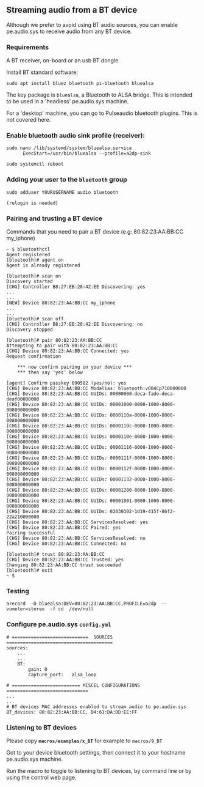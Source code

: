## Streaming audio from a BT device

Although we prefer to avoid using BT audio sources, you can enable pe.audio.sys to receive audio from any BT device.

### Requirements

A BT receiver, on-board or an usb BT dongle.

Install BT standard software:

    sudo apt install bluez bluetooth pi-bluetooth bluealsa

The key package is `bluealsa`, a Bluetooth to ALSA bridge. This is intended to be used in a 'headless' pe.audio.sys machine.

For a 'desktop' machine, you can go to Pulseaudio bluetooth plugins. This is not covered here.

### Enable bluetooth audio sink profile (receiver):
    
    sudo nano /lib/systemd/system/bluealsa.service
          ExecStart=/usr/bin/bluealsa --profile=a2dp-sink

    sudo systemctl reboot

### Adding your user to the `bluetooth` group

    sudo adduser YOURUSERNAME audio bluetooth
    
    (relogin is needed)


### Pairing and trusting a BT device

Commands that you need to pair a BT device (e.g: 80:82:23:AA:BB:CC my_iphone) 

    ~ $ bluetoothctl
    Agent registered
    [bluetooth]# agent on
    Agent is already registered

    [bluetooth]# scan on
    Discovery started
    [CHG] Controller B8:27:EB:28:42:EE Discovering: yes
    ...
    ...
    [NEW] Device 80:82:23:AA:BB:CC my_iphone
    ...
    ...
    [bluetooth]# scan off
    [CHG] Controller B8:27:EB:28:42:EE Discovering: no
    Discovery stopped

    [bluetooth]# pair 80:82:23:AA:BB:CC
    Attempting to pair with 80:82:23:AA:BB:CC
    [CHG] Device 80:82:23:AA:BB:CC Connected: yes
    Request confirmation

        *** now confirm pairing on your device ***
        *** then say 'yes' below
        
    [agent] Confirm passkey 090582 (yes/no): yes
    [CHG] Device 80:82:23:AA:BB:CC Modalias: bluetooth:v004Cp710000000
    [CHG] Device 80:82:23:AA:BB:CC UUIDs: 00000000-deca-fade-deca-deaf00000000
    [CHG] Device 80:82:23:AA:BB:CC UUIDs: 00001000-0000-1000-8000-008000000000
    [CHG] Device 80:82:23:AA:BB:CC UUIDs: 0000110a-0000-1000-8000-008000000000
    [CHG] Device 80:82:23:AA:BB:CC UUIDs: 0000110c-0000-1000-8000-008000000000
    [CHG] Device 80:82:23:AA:BB:CC UUIDs: 0000110e-0000-1000-8000-008000000000
    [CHG] Device 80:82:23:AA:BB:CC UUIDs: 00001116-0000-1000-8000-008000000000
    [CHG] Device 80:82:23:AA:BB:CC UUIDs: 0000111f-0000-1000-8000-008000000000
    [CHG] Device 80:82:23:AA:BB:CC UUIDs: 0000112f-0000-1000-8000-008000000000
    [CHG] Device 80:82:23:AA:BB:CC UUIDs: 00001132-0000-1000-8000-008000000000
    [CHG] Device 80:82:23:AA:BB:CC UUIDs: 00001200-0000-1000-8000-008000000000
    [CHG] Device 80:82:23:AA:BB:CC UUIDs: 00001801-0000-1000-8000-008000000000
    [CHG] Device 80:82:23:AA:BB:CC UUIDs: 02030302-1d19-415f-86f2-22a210000000
    [CHG] Device 80:82:23:AA:BB:CC ServicesResolved: yes
    [CHG] Device 80:82:23:AA:BB:CC Paired: yes
    Pairing successful
    [CHG] Device 80:82:23:AA:BB:CC ServicesResolved: no
    [CHG] Device 80:82:23:AA:BB:CC Connected: no

    [bluetooth]# trust 80:82:23:AA:BB:CC
    [CHG] Device 80:82:23:AA:BB:CC Trusted: yes
    Changing 80:82:23:AA:BB:CC trust succeeded
    [bluetooth]# exit
    ~ $ 


### Testing

    arecord  -D bluealsa:DEV=80:82:23:AA:BB:CC,PROFILE=a2dp  --vumeter=stereo  -f cd  /dev/null 
    

### Configure pe.audio.sys `config.yml`

    # ============================  SOURCES  =======================================
    sources:
        ...
        ...
        BT:
            gain: 0
            capture_port:   alsa_loop

    # ========================= MISCEL CONFIGURATIONS ==============================
    ...
    ...
    # BT devices MAC addresses enabled to stream audio to pe.audio.sys
    BT_devices: 80:82:23:AA:BB:CC, D4:61:DA:DD:EE:FF


### Listening to BT devices

Please copy **`macros/examples/x_BT`** for example to `macros/9_BT`

Got to your device bluetooth settings, then connect it to your hostname pe.audio.sys machine.

Run the macro to toggle to listening to BT devices, by command line or by using the control web page.
